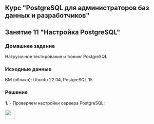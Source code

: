 ## Курс "PostgreSQL для администраторов баз данных и разработчиков"

## Занятие 11 "Настройка PostgreSQL"

### Домашнее задание
Нагрузочное тестирование и тюнинг PostgreSQL

### Исходные данные
ВМ (облако): Ubuntu 22.04, PostgreSQL 15

### Решение

**1.** - Проверяем настройки сервера PostgreSQL:














<code><img height="30" src="https://cdn.jsdelivr.net/npm/simple-icons@3.13.0/icons/postgresql.svg"></code>

